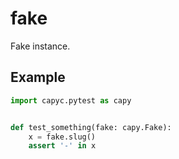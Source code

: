 # fake

Fake instance.

## Example

```py
import capyc.pytest as capy


def test_something(fake: capy.Fake):
    x = fake.slug()
    assert '-' in x
```
